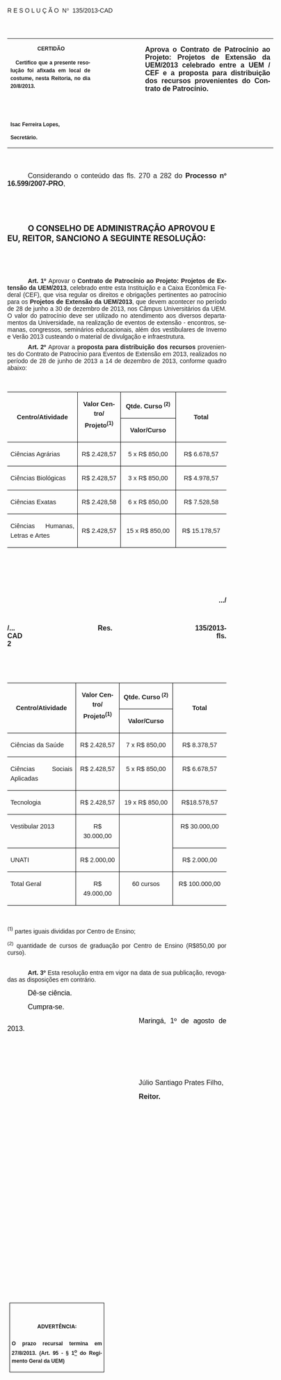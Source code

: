 <body lang=PT-BR link=blue vlink=purple style='tab-interval:35.4pt'>

<div class=Section1>

<p class=MsoTitle><span style='font-family:"Arial","sans-serif";mso-bidi-font-family:
"Times New Roman";mso-no-proof:yes'>R E S O L U Ç Ã O<span
style='mso-spacerun:yes'>  </span>N</span><span style='font-family:Symbol;
mso-ascii-font-family:Arial;mso-hansi-font-family:Arial;mso-char-type:symbol;
mso-symbol-font-family:Symbol;mso-no-proof:yes'><span style='mso-char-type:
symbol;mso-symbol-font-family:Symbol'>°</span></span><span style='font-family:
"Arial","sans-serif";mso-bidi-font-family:"Times New Roman";mso-no-proof:yes'><span
style='mso-spacerun:yes'>  </span>135/2013-CAD<o:p></o:p></span></p>

<p class=BodyText21><span style='font-size:16.0pt;font-family:"Arial","sans-serif";
mso-bidi-font-family:"Times New Roman";mso-no-proof:yes'><o:p>&nbsp;</o:p></span></p>

<table class=MsoNormalTable border=0 cellspacing=0 cellpadding=0 width=612
 style='width:459.0pt;border-collapse:collapse;mso-padding-alt:0cm 5.4pt 0cm 5.4pt'>
 <tr style='mso-yfti-irow:0;mso-yfti-firstrow:yes;mso-yfti-lastrow:yes'>
  <td width=196 valign=top style='width:147.15pt;padding:0cm 5.4pt 0cm 5.4pt'>
  <p class=MsoNormal align=center style='text-align:center'><b
  style='mso-bidi-font-weight:normal'><span style='font-size:9.0pt;mso-bidi-font-size:
  10.0pt;font-family:"Arial","sans-serif";mso-bidi-font-family:"Times New Roman";
  mso-no-proof:yes'><span style='mso-spacerun:yes'> </span>CERTIDÃO<o:p></o:p></span></b></p>
  <p class=MsoNormal style='text-align:justify;line-height:150%'><b
  style='mso-bidi-font-weight:normal'><span style='font-size:9.0pt;mso-bidi-font-size:
  10.0pt;line-height:150%;font-family:"Arial","sans-serif";mso-bidi-font-family:
  "Times New Roman";mso-no-proof:yes'><span style='mso-spacerun:yes'>  
  </span>Certifico que a presente resolução foi afixada em local de costume,
  nesta Reitoria, no dia 20/8/2013.<o:p></o:p></span></b></p>
  <p class=MsoNormal><b style='mso-bidi-font-weight:normal'><span
  style='font-size:8.0pt;font-family:"Arial","sans-serif";mso-bidi-font-family:
  "Times New Roman";mso-no-proof:yes'><o:p>&nbsp;</o:p></span></b></p>
  <p class=MsoNormal><b style='mso-bidi-font-weight:normal'><span
  style='font-size:8.0pt;font-family:"Arial","sans-serif";mso-bidi-font-family:
  "Times New Roman";mso-no-proof:yes'><o:p>&nbsp;</o:p></span></b></p>
  <p class=MsoNormal><b style='mso-bidi-font-weight:normal'><span
  style='font-size:9.0pt;mso-bidi-font-size:10.0pt;font-family:"Arial","sans-serif";
  mso-bidi-font-family:"Times New Roman";mso-no-proof:yes'>Isac Ferreira Lopes,<o:p></o:p></span></b></p>
  <p class=MsoNormal><b style='mso-bidi-font-weight:normal'><span
  style='font-size:9.0pt;mso-bidi-font-size:10.0pt;font-family:"Arial","sans-serif";
  mso-bidi-font-family:"Times New Roman";mso-no-proof:yes'>Secretário.<o:p></o:p></span></b></p>
  </td>
  <td width=107 valign=top style='width:80.25pt;padding:0cm 5.4pt 0cm 5.4pt'>
  <p class=MsoNormal style='margin-right:-5.4pt'><b><span style='font-size:
  12.0pt;mso-bidi-font-size:10.0pt;font-family:"Arial","sans-serif";mso-bidi-font-family:
  "Times New Roman";mso-no-proof:yes'><o:p>&nbsp;</o:p></span></b></p>
  </td>
  <td width=309 valign=top style='width:231.6pt;padding:0cm 5.4pt 0cm 5.4pt'>
  <p class=MsoNormal style='text-align:justify'><b><span style='font-size:12.0pt;
  font-family:"Arial","sans-serif";mso-bidi-font-family:"Times New Roman";
  mso-no-proof:yes'>Aprova o Contrato de Patrocínio ao Projeto: Projetos de Extensão
  da UEM/2013 celebrado entre a UEM / CEF e a proposta para distribuição dos
  recursos provenientes do Contrato de Patrocínio.<o:p></o:p></span></b></p>
  </td>
 </tr>
</table>

<p class=BodyText21><span style='font-size:16.0pt;font-family:"Arial","sans-serif";
mso-bidi-font-family:"Times New Roman";mso-no-proof:yes'><o:p>&nbsp;</o:p></span></p>

<p class=MsoNormal style='margin-bottom:3.0pt;text-align:justify;text-indent:
35.45pt'><span style='font-size:12.0pt;mso-bidi-font-size:10.0pt;font-family:
"Arial","sans-serif";mso-bidi-font-family:"Times New Roman";mso-no-proof:yes'>Considerando
o conteúdo das fls. 270 a 282 do <b style='mso-bidi-font-weight:normal'>Processo
nº 16.599/2007-PRO</b>,<o:p></o:p></span></p>

<p class=MsoBodyTextIndent style='text-indent:35.45pt'><span style='font-size:
12.0pt;mso-no-proof:yes'><o:p>&nbsp;</o:p></span></p>

<p class=MsoBodyTextIndent style='text-indent:35.45pt'><span style='font-size:
12.0pt;mso-no-proof:yes'><o:p>&nbsp;</o:p></span></p>

<p class=MsoBodyTextIndent style='text-indent:35.45pt'><b style='mso-bidi-font-weight:
normal'><span style='font-size:14.0pt;mso-no-proof:yes'>O CONSELHO DE
ADMINISTRAÇÃO APROVOU E EU, REITOR, SANCIONO A SEGUINTE RESOLUÇÃO:<o:p></o:p></span></b></p>

<p class=MsoNormal style='text-align:justify;text-indent:35.45pt'><span
style='font-size:12.0pt;font-family:"Arial","sans-serif";color:black;
mso-no-proof:yes'><o:p>&nbsp;</o:p></span></p>

<p class=MsoNormal style='text-align:justify;text-indent:35.45pt'><span
style='font-size:12.0pt;font-family:"Arial","sans-serif";color:black;
mso-no-proof:yes'><o:p>&nbsp;</o:p></span></p>

<p style='margin-top:0cm;margin-right:0cm;margin-bottom:6.0pt;margin-left:0cm;
text-align:justify;text-indent:35.45pt'><b style='mso-bidi-font-weight:normal'><span
style='font-family:"Arial","sans-serif";mso-fareast-font-family:"Arial Unicode MS";
mso-bidi-font-family:"Times New Roman"'>Art.&nbsp;1º</span></b><span
style='font-family:"Arial","sans-serif";mso-fareast-font-family:"Arial Unicode MS";
mso-bidi-font-family:"Times New Roman"'>&nbsp;</span><span style='mso-bidi-font-size:
12.0pt;font-family:"Arial","sans-serif";mso-bidi-font-family:"Times New Roman";
mso-bidi-font-weight:bold;mso-no-proof:yes'>Aprovar o <b>Contrato de Patrocínio
ao Projeto: Projetos de Extensão da UEM/2013</b>, celebrado entre esta
Instituição e a Caixa Econômica Federal (CEF), que visa regular os direitos e
obrigações pertinentes ao patrocínio para os <b>Projetos de Extensão da UEM/2013</b>,
que devem acontecer no período de 28 de junho a 30 de dezembro de 2013, nos
Câmpus Universitários da UEM. O valor do patrocínio deve ser utilizado no
atendimento aos diversos departamentos da Universidade, na realização de
eventos de extensão - encontros, semanas, congressos, seminários educacionais,
além dos vestibulares de Inverno e Verão 2013 custeando o material de
divulgação e infraestrutura.</span><span style='mso-bidi-font-size:12.0pt;
font-family:"Arial","sans-serif";mso-no-proof:yes'><o:p></o:p></span></p>

<p style='margin:0cm;margin-bottom:.0001pt;text-align:justify;text-indent:35.45pt'><b
style='mso-bidi-font-weight:normal'><span style='font-family:"Arial","sans-serif";
mso-fareast-font-family:"Arial Unicode MS";mso-no-proof:yes'>Art.&nbsp;2º&nbsp;</span></b><span
style='font-family:"Arial","sans-serif";mso-fareast-font-family:"Arial Unicode MS";
mso-no-proof:yes'>A</span><span style='font-family:"Arial","sans-serif"'>provar
a <b style='mso-bidi-font-weight:normal'>proposta para distribuição dos
recursos</b> provenientes do Contrato de Patrocínio para Eventos de Extensão em
2013, realizados no período de 28 de junho de 2013 a 14 de dezembro de 2013,
conforme quadro abaixo:<o:p></o:p></span></p>

<p class=MsoNormal style='text-align:justify'><span style='mso-bidi-font-family:
Arial'><o:p>&nbsp;</o:p></span></p>

<table class=MsoNormalTable border=0 cellspacing=0 cellpadding=0
 style='border-collapse:collapse;mso-yfti-tbllook:1184;mso-padding-alt:0cm 5.4pt 0cm 5.4pt;
 mso-border-insideh:.75pt solid black;mso-border-insidev:.75pt solid black'>
 <tr style='mso-yfti-irow:0;mso-yfti-firstrow:yes;height:13.9pt'>
  <td width=190 rowspan=2 style='width:142.5pt;border-top:solid windowtext 1.0pt;
  border-left:none;border-bottom:solid black 1.0pt;border-right:solid black 1.0pt;
  mso-border-top-alt:solid windowtext .5pt;mso-border-bottom-alt:solid black .75pt;
  mso-border-right-alt:solid black .75pt;padding:0cm 5.4pt 0cm 5.4pt;
  height:13.9pt'>
  <p class=MsoNormal align=center style='text-align:center;line-height:150%'><b
  style='mso-bidi-font-weight:normal'><span style='font-size:11.0pt;line-height:
  150%;font-family:"Arial","sans-serif"'>Centro/Atividade<o:p></o:p></span></b></p>
  </td>
  <td width=120 rowspan=2 valign=top style='width:90.15pt;border-top:solid windowtext 1.0pt;
  border-left:none;border-bottom:solid black 1.0pt;border-right:solid black 1.0pt;
  mso-border-left-alt:solid black .75pt;mso-border-alt:solid black .75pt;
  mso-border-top-alt:solid windowtext .5pt;padding:0cm 5.4pt 0cm 5.4pt;
  height:13.9pt'>
  <p class=MsoNormal align=center style='text-align:center;line-height:150%'><b
  style='mso-bidi-font-weight:normal'><span style='font-size:11.0pt;line-height:
  150%;font-family:"Arial","sans-serif"'>Valor Centro/ Projeto<sup>(1)</sup><o:p></o:p></span></b></p>
  </td>
  <td width=154 style='width:115.8pt;border-top:solid windowtext 1.0pt;
  border-left:none;border-bottom:solid black 1.0pt;border-right:solid black 1.0pt;
  mso-border-left-alt:solid black .75pt;mso-border-alt:solid black .75pt;
  mso-border-top-alt:solid windowtext .5pt;padding:0cm 5.4pt 0cm 5.4pt;
  height:13.9pt'>
  <p class=MsoNormal align=center style='text-align:center;line-height:150%'><b
  style='mso-bidi-font-weight:normal'><span style='font-size:11.0pt;line-height:
  150%;font-family:"Arial","sans-serif"'>Qtde. Curso<sup> (2)</sup><o:p></o:p></span></b></p>
  </td>
  <td width=155 rowspan=2 style='width:115.95pt;border-top:solid windowtext 1.0pt;
  border-left:none;border-bottom:solid black 1.0pt;border-right:none;
  mso-border-left-alt:solid black .75pt;mso-border-top-alt:solid windowtext .5pt;
  mso-border-left-alt:solid black .75pt;mso-border-bottom-alt:solid black .75pt;
  padding:0cm 5.4pt 0cm 5.4pt;height:13.9pt'>
  <p class=MsoNormal align=center style='text-align:center;line-height:150%'><b
  style='mso-bidi-font-weight:normal'><span style='font-size:11.0pt;line-height:
  150%;font-family:"Arial","sans-serif"'>Total<o:p></o:p></span></b></p>
  </td>
 </tr>
 <tr style='mso-yfti-irow:1;height:13.85pt'>
  <td width=154 style='width:115.8pt;border-top:none;border-left:none;
  border-bottom:solid black 1.0pt;border-right:solid black 1.0pt;mso-border-top-alt:
  solid windowtext .5pt;mso-border-left-alt:solid black .75pt;mso-border-alt:
  solid black .75pt;mso-border-top-alt:solid windowtext .5pt;padding:0cm 5.4pt 0cm 5.4pt;
  height:13.85pt'>
  <p class=MsoNormal align=center style='text-align:center;line-height:150%'><b
  style='mso-bidi-font-weight:normal'><span style='font-size:11.0pt;line-height:
  150%;font-family:"Arial","sans-serif"'>Valor/Curso<o:p></o:p></span></b></p>
  </td>
 </tr>
 <tr style='mso-yfti-irow:2'>
  <td width=190 valign=top style='width:142.5pt;border-top:none;border-left:
  none;border-bottom:solid black 1.0pt;border-right:solid black 1.0pt;
  mso-border-top-alt:solid black .75pt;mso-border-top-alt:solid black .75pt;
  mso-border-bottom-alt:solid black .75pt;mso-border-right-alt:solid black .75pt;
  padding:0cm 5.4pt 0cm 5.4pt'>
  <p class=MsoNormal style='text-align:justify;line-height:150%'><span
  style='font-size:11.0pt;line-height:150%;font-family:"Arial","sans-serif"'>Ciências
  Agrárias<b style='mso-bidi-font-weight:normal'><o:p></o:p></b></span></p>
  </td>
  <td width=120 valign=top style='width:90.15pt;border-top:none;border-left:
  none;border-bottom:solid black 1.0pt;border-right:solid black 1.0pt;
  mso-border-top-alt:solid black .75pt;mso-border-left-alt:solid black .75pt;
  mso-border-alt:solid black .75pt;padding:0cm 5.4pt 0cm 5.4pt'>
  <p class=MsoNormal align=center style='text-align:center;line-height:150%'><span
  style='font-size:11.0pt;line-height:150%;font-family:"Arial","sans-serif"'>R$
  2.428,57<o:p></o:p></span></p>
  </td>
  <td width=154 valign=top style='width:115.8pt;border-top:none;border-left:
  none;border-bottom:solid black 1.0pt;border-right:solid black 1.0pt;
  mso-border-top-alt:solid black .75pt;mso-border-left-alt:solid black .75pt;
  mso-border-alt:solid black .75pt;padding:0cm 5.4pt 0cm 5.4pt'>
  <p class=MsoNormal align=center style='text-align:center;line-height:150%'><span
  style='font-size:11.0pt;line-height:150%;font-family:"Arial","sans-serif"'>5
  x R$ 850,00<o:p></o:p></span></p>
  </td>
  <td width=155 valign=top style='width:115.95pt;border:none;border-bottom:
  solid black 1.0pt;mso-border-top-alt:solid black .75pt;mso-border-left-alt:
  solid black .75pt;mso-border-top-alt:solid black .75pt;mso-border-left-alt:
  solid black .75pt;mso-border-bottom-alt:solid black .75pt;padding:0cm 5.4pt 0cm 5.4pt'>
  <p class=MsoNormal align=center style='text-align:center;line-height:150%'><span
  style='font-size:11.0pt;line-height:150%;font-family:"Arial","sans-serif"'>R$
  6.678,57<o:p></o:p></span></p>
  </td>
 </tr>
 <tr style='mso-yfti-irow:3'>
  <td width=190 valign=top style='width:142.5pt;border-top:none;border-left:
  none;border-bottom:solid black 1.0pt;border-right:solid black 1.0pt;
  mso-border-top-alt:solid black .75pt;mso-border-top-alt:solid black .75pt;
  mso-border-bottom-alt:solid black .75pt;mso-border-right-alt:solid black .75pt;
  padding:0cm 5.4pt 0cm 5.4pt'>
  <p class=MsoNormal style='text-align:justify;line-height:150%'><span
  style='font-size:11.0pt;line-height:150%;font-family:"Arial","sans-serif"'>Ciências
  Biológicas<b style='mso-bidi-font-weight:normal'><o:p></o:p></b></span></p>
  </td>
  <td width=120 valign=top style='width:90.15pt;border-top:none;border-left:
  none;border-bottom:solid black 1.0pt;border-right:solid black 1.0pt;
  mso-border-top-alt:solid black .75pt;mso-border-left-alt:solid black .75pt;
  mso-border-alt:solid black .75pt;padding:0cm 5.4pt 0cm 5.4pt'>
  <p class=MsoNormal align=center style='text-align:center;line-height:150%'><span
  style='font-size:11.0pt;line-height:150%;font-family:"Arial","sans-serif"'>R$
  2.428,57<o:p></o:p></span></p>
  </td>
  <td width=154 valign=top style='width:115.8pt;border-top:none;border-left:
  none;border-bottom:solid black 1.0pt;border-right:solid black 1.0pt;
  mso-border-top-alt:solid black .75pt;mso-border-left-alt:solid black .75pt;
  mso-border-alt:solid black .75pt;padding:0cm 5.4pt 0cm 5.4pt'>
  <p class=MsoNormal align=center style='text-align:center;line-height:150%'><span
  style='font-size:11.0pt;line-height:150%;font-family:"Arial","sans-serif"'>3
  x R$ 850,00<o:p></o:p></span></p>
  </td>
  <td width=155 valign=top style='width:115.95pt;border:none;border-bottom:
  solid black 1.0pt;mso-border-top-alt:solid black .75pt;mso-border-left-alt:
  solid black .75pt;mso-border-top-alt:solid black .75pt;mso-border-left-alt:
  solid black .75pt;mso-border-bottom-alt:solid black .75pt;padding:0cm 5.4pt 0cm 5.4pt'>
  <p class=MsoNormal align=center style='text-align:center;line-height:150%'><span
  style='font-size:11.0pt;line-height:150%;font-family:"Arial","sans-serif"'>R$
  4.978,57<o:p></o:p></span></p>
  </td>
 </tr>
 <tr style='mso-yfti-irow:4'>
  <td width=190 valign=top style='width:142.5pt;border-top:none;border-left:
  none;border-bottom:solid black 1.0pt;border-right:solid black 1.0pt;
  mso-border-top-alt:solid black .75pt;mso-border-top-alt:solid black .75pt;
  mso-border-bottom-alt:solid black .75pt;mso-border-right-alt:solid black .75pt;
  padding:0cm 5.4pt 0cm 5.4pt'>
  <p class=MsoNormal style='text-align:justify;line-height:150%'><span
  style='font-size:11.0pt;line-height:150%;font-family:"Arial","sans-serif"'>Ciências
  Exatas<b style='mso-bidi-font-weight:normal'><o:p></o:p></b></span></p>
  </td>
  <td width=120 valign=top style='width:90.15pt;border-top:none;border-left:
  none;border-bottom:solid black 1.0pt;border-right:solid black 1.0pt;
  mso-border-top-alt:solid black .75pt;mso-border-left-alt:solid black .75pt;
  mso-border-alt:solid black .75pt;padding:0cm 5.4pt 0cm 5.4pt'>
  <p class=MsoNormal align=center style='text-align:center;line-height:150%'><span
  style='font-size:11.0pt;line-height:150%;font-family:"Arial","sans-serif"'>R$
  2.428,58<o:p></o:p></span></p>
  </td>
  <td width=154 valign=top style='width:115.8pt;border-top:none;border-left:
  none;border-bottom:solid black 1.0pt;border-right:solid black 1.0pt;
  mso-border-top-alt:solid black .75pt;mso-border-left-alt:solid black .75pt;
  mso-border-alt:solid black .75pt;padding:0cm 5.4pt 0cm 5.4pt'>
  <p class=MsoNormal align=center style='text-align:center;line-height:150%'><span
  style='font-size:11.0pt;line-height:150%;font-family:"Arial","sans-serif"'>6
  x R$ 850,00<o:p></o:p></span></p>
  </td>
  <td width=155 valign=top style='width:115.95pt;border:none;border-bottom:
  solid black 1.0pt;mso-border-top-alt:solid black .75pt;mso-border-left-alt:
  solid black .75pt;mso-border-top-alt:solid black .75pt;mso-border-left-alt:
  solid black .75pt;mso-border-bottom-alt:solid black .75pt;padding:0cm 5.4pt 0cm 5.4pt'>
  <p class=MsoNormal align=center style='text-align:center;line-height:150%'><span
  style='font-size:11.0pt;line-height:150%;font-family:"Arial","sans-serif"'>R$
  7.528,58<o:p></o:p></span></p>
  </td>
 </tr>
 <tr style='mso-yfti-irow:5;mso-yfti-lastrow:yes'>
  <td width=190 valign=top style='width:142.5pt;border-top:none;border-left:
  none;border-bottom:solid windowtext 1.0pt;border-right:solid black 1.0pt;
  mso-border-top-alt:solid black .75pt;mso-border-top-alt:solid black .75pt;
  mso-border-bottom-alt:solid windowtext .5pt;mso-border-right-alt:solid black .75pt;
  padding:0cm 5.4pt 0cm 5.4pt'>
  <p class=MsoNormal style='text-align:justify;line-height:150%'><span
  style='font-size:11.0pt;line-height:150%;font-family:"Arial","sans-serif"'>Ciências
  Humanas, Letras e Artes<b style='mso-bidi-font-weight:normal'><o:p></o:p></b></span></p>
  </td>
  <td width=120 style='width:90.15pt;border-top:none;border-left:none;
  border-bottom:solid windowtext 1.0pt;border-right:solid black 1.0pt;
  mso-border-top-alt:solid black .75pt;mso-border-left-alt:solid black .75pt;
  mso-border-alt:solid black .75pt;mso-border-bottom-alt:solid windowtext .5pt;
  padding:0cm 5.4pt 0cm 5.4pt'>
  <p class=MsoNormal align=center style='text-align:center;line-height:150%'><span
  style='font-size:11.0pt;line-height:150%;font-family:"Arial","sans-serif"'>R$
  2.428,57<o:p></o:p></span></p>
  </td>
  <td width=154 style='width:115.8pt;border-top:none;border-left:none;
  border-bottom:solid windowtext 1.0pt;border-right:solid black 1.0pt;
  mso-border-top-alt:solid black .75pt;mso-border-left-alt:solid black .75pt;
  mso-border-alt:solid black .75pt;mso-border-bottom-alt:solid windowtext .5pt;
  padding:0cm 5.4pt 0cm 5.4pt'>
  <p class=MsoNormal align=center style='text-align:center;line-height:150%'><span
  style='font-size:11.0pt;line-height:150%;font-family:"Arial","sans-serif"'>15
  x R$ 850,00<o:p></o:p></span></p>
  </td>
  <td width=155 style='width:115.95pt;border:none;border-bottom:solid windowtext 1.0pt;
  mso-border-top-alt:solid black .75pt;mso-border-left-alt:solid black .75pt;
  mso-border-top-alt:solid black .75pt;mso-border-left-alt:solid black .75pt;
  mso-border-bottom-alt:solid windowtext .5pt;padding:0cm 5.4pt 0cm 5.4pt'>
  <p class=MsoNormal align=center style='text-align:center;line-height:150%'><span
  style='font-size:11.0pt;line-height:150%;font-family:"Arial","sans-serif"'>R$
  15.178,57<o:p></o:p></span></p>
  </td>
 </tr>
</table>

<p class=MsoNormal><b style='mso-bidi-font-weight:normal'><span
style='font-size:12.0pt;font-family:"Arial","sans-serif"'><o:p>&nbsp;</o:p></span></b></p>

<p class=MsoNormal><b style='mso-bidi-font-weight:normal'><span
style='font-size:12.0pt;font-family:"Arial","sans-serif"'><o:p>&nbsp;</o:p></span></b></p>

<p class=MsoNormal><b style='mso-bidi-font-weight:normal'><span
style='font-size:12.0pt;font-family:"Arial","sans-serif"'><o:p>&nbsp;</o:p></span></b></p>

<p class=MsoNormal align=right style='text-align:right'><b style='mso-bidi-font-weight:
normal'><span style='font-size:12.0pt;font-family:"Arial","sans-serif"'>.../<o:p></o:p></span></b></p>

<p class=MsoNormal align=right style='text-align:right'><b style='mso-bidi-font-weight:
normal'><span style='font-size:12.0pt;font-family:"Arial","sans-serif"'><o:p>&nbsp;</o:p></span></b></p>

<p class=MsoNormal style='text-align:justify'><b style='mso-bidi-font-weight:
normal'><span style='font-size:12.0pt;font-family:"Arial","sans-serif"'>/... Res.
135/2013-CAD<span style='mso-tab-count:9'>                                                                                                    </span>fls.
2<o:p></o:p></span></b></p>

<p class=MsoNormal align=right style='text-align:right'><b style='mso-bidi-font-weight:
normal'><span style='font-size:12.0pt;font-family:"Arial","sans-serif"'><o:p>&nbsp;</o:p></span></b></p>

<p class=MsoNormal align=right style='text-align:right'><b style='mso-bidi-font-weight:
normal'><span style='font-size:12.0pt;font-family:"Arial","sans-serif"'><o:p>&nbsp;</o:p></span></b></p>

<table class=MsoNormalTable border=0 cellspacing=0 cellpadding=0
 style='border-collapse:collapse;mso-yfti-tbllook:1184;mso-padding-alt:0cm 5.4pt 0cm 5.4pt;
 mso-border-insideh:.75pt solid black;mso-border-insidev:.75pt solid black'>
 <tr style='mso-yfti-irow:0;mso-yfti-firstrow:yes;height:13.9pt'>
  <td width=190 rowspan=2 style='width:142.5pt;border-top:solid windowtext 1.0pt;
  border-left:none;border-bottom:solid black 1.0pt;border-right:solid black 1.0pt;
  mso-border-top-alt:solid windowtext .5pt;mso-border-bottom-alt:solid black .75pt;
  mso-border-right-alt:solid black .75pt;padding:0cm 5.4pt 0cm 5.4pt;
  height:13.9pt'>
  <p class=MsoNormal align=center style='text-align:center;line-height:150%'><b
  style='mso-bidi-font-weight:normal'><span style='font-size:11.0pt;line-height:
  150%;font-family:"Arial","sans-serif"'>Centro/Atividade<o:p></o:p></span></b></p>
  </td>
  <td width=120 rowspan=2 valign=top style='width:90.15pt;border-top:solid windowtext 1.0pt;
  border-left:none;border-bottom:solid black 1.0pt;border-right:solid black 1.0pt;
  mso-border-left-alt:solid black .75pt;mso-border-alt:solid black .75pt;
  mso-border-top-alt:solid windowtext .5pt;padding:0cm 5.4pt 0cm 5.4pt;
  height:13.9pt'>
  <p class=MsoNormal align=center style='text-align:center;line-height:150%'><b
  style='mso-bidi-font-weight:normal'><span style='font-size:11.0pt;line-height:
  150%;font-family:"Arial","sans-serif"'>Valor Centro/ Projeto<sup>(1)</sup><o:p></o:p></span></b></p>
  </td>
  <td width=154 style='width:115.8pt;border-top:solid windowtext 1.0pt;
  border-left:none;border-bottom:solid black 1.0pt;border-right:solid black 1.0pt;
  mso-border-left-alt:solid black .75pt;mso-border-alt:solid black .75pt;
  mso-border-top-alt:solid windowtext .5pt;padding:0cm 5.4pt 0cm 5.4pt;
  height:13.9pt'>
  <p class=MsoNormal align=center style='text-align:center;line-height:150%'><b
  style='mso-bidi-font-weight:normal'><span style='font-size:11.0pt;line-height:
  150%;font-family:"Arial","sans-serif"'>Qtde. Curso<sup> (2)</sup><o:p></o:p></span></b></p>
  </td>
  <td width=155 rowspan=2 style='width:115.95pt;border-top:solid windowtext 1.0pt;
  border-left:none;border-bottom:solid black 1.0pt;border-right:none;
  mso-border-left-alt:solid black .75pt;mso-border-top-alt:solid windowtext .5pt;
  mso-border-left-alt:solid black .75pt;mso-border-bottom-alt:solid black .75pt;
  padding:0cm 5.4pt 0cm 5.4pt;height:13.9pt'>
  <p class=MsoNormal align=center style='text-align:center;line-height:150%'><b
  style='mso-bidi-font-weight:normal'><span style='font-size:11.0pt;line-height:
  150%;font-family:"Arial","sans-serif"'>Total<o:p></o:p></span></b></p>
  </td>
 </tr>
 <tr style='mso-yfti-irow:1;height:13.85pt'>
  <td width=154 style='width:115.8pt;border-top:none;border-left:none;
  border-bottom:solid black 1.0pt;border-right:solid black 1.0pt;mso-border-top-alt:
  solid windowtext .5pt;mso-border-left-alt:solid black .75pt;mso-border-alt:
  solid black .75pt;mso-border-top-alt:solid windowtext .5pt;padding:0cm 5.4pt 0cm 5.4pt;
  height:13.85pt'>
  <p class=MsoNormal align=center style='text-align:center;line-height:150%'><b
  style='mso-bidi-font-weight:normal'><span style='font-size:11.0pt;line-height:
  150%;font-family:"Arial","sans-serif"'>Valor/Curso<o:p></o:p></span></b></p>
  </td>
 </tr>
 <tr style='mso-yfti-irow:2'>
  <td width=190 valign=top style='width:142.5pt;border-top:none;border-left:
  none;border-bottom:solid black 1.0pt;border-right:solid black 1.0pt;
  mso-border-top-alt:solid black .75pt;mso-border-top-alt:solid black .75pt;
  mso-border-bottom-alt:solid black .75pt;mso-border-right-alt:solid black .75pt;
  padding:0cm 5.4pt 0cm 5.4pt'>
  <p class=MsoNormal style='text-align:justify;line-height:150%'><span
  style='font-size:11.0pt;line-height:150%;font-family:"Arial","sans-serif"'>Ciências
  da Saúde<b style='mso-bidi-font-weight:normal'><o:p></o:p></b></span></p>
  </td>
  <td width=120 valign=top style='width:90.15pt;border-top:none;border-left:
  none;border-bottom:solid black 1.0pt;border-right:solid black 1.0pt;
  mso-border-top-alt:solid black .75pt;mso-border-left-alt:solid black .75pt;
  mso-border-alt:solid black .75pt;padding:0cm 5.4pt 0cm 5.4pt'>
  <p class=MsoNormal align=center style='text-align:center;line-height:150%'><span
  style='font-size:11.0pt;line-height:150%;font-family:"Arial","sans-serif"'>R$
  2.428,57<o:p></o:p></span></p>
  </td>
  <td width=154 valign=top style='width:115.8pt;border-top:none;border-left:
  none;border-bottom:solid black 1.0pt;border-right:solid black 1.0pt;
  mso-border-top-alt:solid black .75pt;mso-border-left-alt:solid black .75pt;
  mso-border-alt:solid black .75pt;padding:0cm 5.4pt 0cm 5.4pt'>
  <p class=MsoNormal align=center style='text-align:center;line-height:150%'><span
  style='font-size:11.0pt;line-height:150%;font-family:"Arial","sans-serif"'>7
  x R$ 850,00<o:p></o:p></span></p>
  </td>
  <td width=155 valign=top style='width:115.95pt;border:none;border-bottom:
  solid black 1.0pt;mso-border-top-alt:solid black .75pt;mso-border-left-alt:
  solid black .75pt;mso-border-top-alt:solid black .75pt;mso-border-left-alt:
  solid black .75pt;mso-border-bottom-alt:solid black .75pt;padding:0cm 5.4pt 0cm 5.4pt'>
  <p class=MsoNormal align=center style='text-align:center;line-height:150%'><span
  style='font-size:11.0pt;line-height:150%;font-family:"Arial","sans-serif"'>R$
  8.378,57<o:p></o:p></span></p>
  </td>
 </tr>
 <tr style='mso-yfti-irow:3'>
  <td width=190 valign=top style='width:142.5pt;border-top:none;border-left:
  none;border-bottom:solid black 1.0pt;border-right:solid black 1.0pt;
  mso-border-top-alt:solid black .75pt;mso-border-top-alt:solid black .75pt;
  mso-border-bottom-alt:solid black .75pt;mso-border-right-alt:solid black .75pt;
  padding:0cm 5.4pt 0cm 5.4pt'>
  <p class=MsoNormal style='text-align:justify;line-height:150%'><span
  style='font-size:11.0pt;line-height:150%;font-family:"Arial","sans-serif"'>Ciências
  Sociais Aplicadas<b style='mso-bidi-font-weight:normal'><o:p></o:p></b></span></p>
  </td>
  <td width=120 valign=top style='width:90.15pt;border-top:none;border-left:
  none;border-bottom:solid black 1.0pt;border-right:solid black 1.0pt;
  mso-border-top-alt:solid black .75pt;mso-border-left-alt:solid black .75pt;
  mso-border-alt:solid black .75pt;padding:0cm 5.4pt 0cm 5.4pt'>
  <p class=MsoNormal align=center style='text-align:center;line-height:150%'><span
  style='font-size:11.0pt;line-height:150%;font-family:"Arial","sans-serif"'>R$
  2.428,57<o:p></o:p></span></p>
  </td>
  <td width=154 valign=top style='width:115.8pt;border-top:none;border-left:
  none;border-bottom:solid black 1.0pt;border-right:solid black 1.0pt;
  mso-border-top-alt:solid black .75pt;mso-border-left-alt:solid black .75pt;
  mso-border-alt:solid black .75pt;padding:0cm 5.4pt 0cm 5.4pt'>
  <p class=MsoNormal align=center style='text-align:center;line-height:150%'><span
  style='font-size:11.0pt;line-height:150%;font-family:"Arial","sans-serif"'>5
  x R$ 850,00<o:p></o:p></span></p>
  </td>
  <td width=155 valign=top style='width:115.95pt;border:none;border-bottom:
  solid black 1.0pt;mso-border-top-alt:solid black .75pt;mso-border-left-alt:
  solid black .75pt;mso-border-top-alt:solid black .75pt;mso-border-left-alt:
  solid black .75pt;mso-border-bottom-alt:solid black .75pt;padding:0cm 5.4pt 0cm 5.4pt'>
  <p class=MsoNormal align=center style='text-align:center;line-height:150%'><span
  style='font-size:11.0pt;line-height:150%;font-family:"Arial","sans-serif"'>R$
  6.678,57<o:p></o:p></span></p>
  </td>
 </tr>
 <tr style='mso-yfti-irow:4'>
  <td width=190 valign=top style='width:142.5pt;border-top:none;border-left:
  none;border-bottom:solid black 1.0pt;border-right:solid black 1.0pt;
  mso-border-top-alt:solid black .75pt;mso-border-top-alt:solid black .75pt;
  mso-border-bottom-alt:solid black .75pt;mso-border-right-alt:solid black .75pt;
  padding:0cm 5.4pt 0cm 5.4pt'>
  <p class=MsoNormal style='text-align:justify;line-height:150%'><span
  style='font-size:11.0pt;line-height:150%;font-family:"Arial","sans-serif"'>Tecnologia<b
  style='mso-bidi-font-weight:normal'><o:p></o:p></b></span></p>
  </td>
  <td width=120 valign=top style='width:90.15pt;border-top:none;border-left:
  none;border-bottom:solid black 1.0pt;border-right:solid black 1.0pt;
  mso-border-top-alt:solid black .75pt;mso-border-left-alt:solid black .75pt;
  mso-border-alt:solid black .75pt;padding:0cm 5.4pt 0cm 5.4pt'>
  <p class=MsoNormal align=center style='text-align:center;line-height:150%'><span
  style='font-size:11.0pt;line-height:150%;font-family:"Arial","sans-serif"'>R$
  2.428,57<o:p></o:p></span></p>
  </td>
  <td width=154 valign=top style='width:115.8pt;border-top:none;border-left:
  none;border-bottom:solid black 1.0pt;border-right:solid black 1.0pt;
  mso-border-top-alt:solid black .75pt;mso-border-left-alt:solid black .75pt;
  mso-border-alt:solid black .75pt;padding:0cm 5.4pt 0cm 5.4pt'>
  <p class=MsoNormal align=center style='text-align:center;line-height:150%'><span
  style='font-size:11.0pt;line-height:150%;font-family:"Arial","sans-serif"'>19
  x R$ 850,00<o:p></o:p></span></p>
  </td>
  <td width=155 valign=top style='width:115.95pt;border:none;border-bottom:
  solid black 1.0pt;mso-border-top-alt:solid black .75pt;mso-border-left-alt:
  solid black .75pt;mso-border-top-alt:solid black .75pt;mso-border-left-alt:
  solid black .75pt;mso-border-bottom-alt:solid black .75pt;padding:0cm 5.4pt 0cm 5.4pt'>
  <p class=MsoNormal align=center style='text-align:center;line-height:150%'><span
  style='font-size:11.0pt;line-height:150%;font-family:"Arial","sans-serif"'>R$18.578,57<o:p></o:p></span></p>
  </td>
 </tr>
 <tr style='mso-yfti-irow:5'>
  <td width=190 valign=top style='width:142.5pt;border-top:none;border-left:
  none;border-bottom:solid black 1.0pt;border-right:solid black 1.0pt;
  mso-border-top-alt:solid black .75pt;mso-border-top-alt:solid black .75pt;
  mso-border-bottom-alt:solid black .75pt;mso-border-right-alt:solid black .75pt;
  padding:0cm 5.4pt 0cm 5.4pt'>
  <p class=MsoNormal style='text-align:justify;line-height:150%'><span
  style='font-size:11.0pt;line-height:150%;font-family:"Arial","sans-serif"'>Vestibular
  2013<b style='mso-bidi-font-weight:normal'><o:p></o:p></b></span></p>
  </td>
  <td width=120 valign=top style='width:90.15pt;border-top:none;border-left:
  none;border-bottom:solid black 1.0pt;border-right:solid black 1.0pt;
  mso-border-top-alt:solid black .75pt;mso-border-left-alt:solid black .75pt;
  mso-border-alt:solid black .75pt;padding:0cm 5.4pt 0cm 5.4pt'>
  <p class=MsoNormal align=center style='text-align:center;line-height:150%'><span
  style='font-size:11.0pt;line-height:150%;font-family:"Arial","sans-serif"'>R$
  30.000,00<o:p></o:p></span></p>
  </td>
  <td width=154 rowspan=2 style='width:115.8pt;border-top:none;border-left:
  none;border-bottom:solid black 1.0pt;border-right:solid black 1.0pt;
  mso-border-top-alt:solid black .75pt;mso-border-left-alt:solid black .75pt;
  mso-border-alt:solid black .75pt;padding:0cm 5.4pt 0cm 5.4pt'>
  <p class=MsoNormal align=center style='text-align:center;line-height:150%'><span
  style='font-size:11.0pt;line-height:150%;font-family:"Arial","sans-serif"'><o:p>&nbsp;</o:p></span></p>
  </td>
  <td width=155 valign=top style='width:115.95pt;border:none;border-bottom:
  solid black 1.0pt;mso-border-top-alt:solid black .75pt;mso-border-left-alt:
  solid black .75pt;mso-border-top-alt:solid black .75pt;mso-border-left-alt:
  solid black .75pt;mso-border-bottom-alt:solid black .75pt;padding:0cm 5.4pt 0cm 5.4pt'>
  <p class=MsoNormal align=center style='text-align:center;line-height:150%'><span
  style='font-size:11.0pt;line-height:150%;font-family:"Arial","sans-serif"'>R$
  30.000,00<o:p></o:p></span></p>
  </td>
 </tr>
 <tr style='mso-yfti-irow:6'>
  <td width=190 valign=top style='width:142.5pt;border-top:none;border-left:
  none;border-bottom:solid black 1.0pt;border-right:solid black 1.0pt;
  mso-border-top-alt:solid black .75pt;mso-border-top-alt:solid black .75pt;
  mso-border-bottom-alt:solid black .75pt;mso-border-right-alt:solid black .75pt;
  padding:0cm 5.4pt 0cm 5.4pt'>
  <p class=MsoNormal style='text-align:justify;line-height:150%'><span
  style='font-size:11.0pt;line-height:150%;font-family:"Arial","sans-serif"'>UNATI<b
  style='mso-bidi-font-weight:normal'><o:p></o:p></b></span></p>
  </td>
  <td width=120 valign=top style='width:90.15pt;border-top:none;border-left:
  none;border-bottom:solid black 1.0pt;border-right:solid black 1.0pt;
  mso-border-top-alt:solid black .75pt;mso-border-left-alt:solid black .75pt;
  mso-border-alt:solid black .75pt;padding:0cm 5.4pt 0cm 5.4pt'>
  <p class=MsoNormal align=center style='text-align:center;line-height:150%'><span
  style='font-size:11.0pt;line-height:150%;font-family:"Arial","sans-serif"'>R$
  2.000,00<o:p></o:p></span></p>
  </td>
  <td width=155 valign=top style='width:115.95pt;border:none;border-bottom:
  solid black 1.0pt;mso-border-top-alt:solid black .75pt;mso-border-left-alt:
  solid black .75pt;mso-border-top-alt:solid black .75pt;mso-border-left-alt:
  solid black .75pt;mso-border-bottom-alt:solid black .75pt;padding:0cm 5.4pt 0cm 5.4pt'>
  <p class=MsoNormal align=center style='text-align:center;line-height:150%'><span
  style='font-size:11.0pt;line-height:150%;font-family:"Arial","sans-serif"'>R$
  2.000,00<o:p></o:p></span></p>
  </td>
 </tr>
 <tr style='mso-yfti-irow:7;mso-yfti-lastrow:yes'>
  <td width=190 valign=top style='width:142.5pt;border-top:none;border-left:
  none;border-bottom:solid windowtext 1.0pt;border-right:solid black 1.0pt;
  mso-border-top-alt:solid black .75pt;mso-border-top-alt:solid black .75pt;
  mso-border-bottom-alt:solid windowtext .5pt;mso-border-right-alt:solid black .75pt;
  padding:0cm 5.4pt 0cm 5.4pt'>
  <p class=MsoNormal style='text-align:justify;line-height:150%'><span
  style='font-size:11.0pt;line-height:150%;font-family:"Arial","sans-serif"'>Total
  Geral<b style='mso-bidi-font-weight:normal'><o:p></o:p></b></span></p>
  </td>
  <td width=120 valign=top style='width:90.15pt;border-top:none;border-left:
  none;border-bottom:solid windowtext 1.0pt;border-right:solid black 1.0pt;
  mso-border-top-alt:solid black .75pt;mso-border-left-alt:solid black .75pt;
  mso-border-alt:solid black .75pt;mso-border-bottom-alt:solid windowtext .5pt;
  padding:0cm 5.4pt 0cm 5.4pt'>
  <p class=MsoNormal align=center style='text-align:center;line-height:150%'><span
  style='font-size:11.0pt;line-height:150%;font-family:"Arial","sans-serif"'>R$
  49.000,00<o:p></o:p></span></p>
  </td>
  <td width=154 valign=top style='width:115.8pt;border-top:none;border-left:
  none;border-bottom:solid windowtext 1.0pt;border-right:solid black 1.0pt;
  mso-border-top-alt:solid black .75pt;mso-border-left-alt:solid black .75pt;
  mso-border-alt:solid black .75pt;mso-border-bottom-alt:solid windowtext .5pt;
  padding:0cm 5.4pt 0cm 5.4pt'>
  <p class=MsoNormal align=center style='text-align:center;line-height:150%'><span
  style='font-size:11.0pt;line-height:150%;font-family:"Arial","sans-serif"'>60
  cursos<o:p></o:p></span></p>
  </td>
  <td width=155 valign=top style='width:115.95pt;border:none;border-bottom:
  solid windowtext 1.0pt;mso-border-top-alt:solid black .75pt;mso-border-left-alt:
  solid black .75pt;mso-border-top-alt:solid black .75pt;mso-border-left-alt:
  solid black .75pt;mso-border-bottom-alt:solid windowtext .5pt;padding:0cm 5.4pt 0cm 5.4pt'>
  <p class=MsoNormal align=center style='text-align:center;line-height:150%'><span
  style='font-size:11.0pt;line-height:150%;font-family:"Arial","sans-serif"'>R$
  100.000,00<o:p></o:p></span></p>
  </td>
 </tr>
</table>

<p class=MsoNormal style='text-align:justify;text-indent:35.45pt;mso-pagination:
none'><o:p>&nbsp;</o:p></p>

<p class=MsoNormal style='text-align:justify'><sup><span style='mso-bidi-font-family:
Arial'>(1)</span></sup><span style='mso-bidi-font-family:Arial'> </span><span
style='font-family:"Arial","sans-serif"'>partes iguais divididas por Centro de
Ensino;<o:p></o:p></span></p>

<p class=MsoNormal style='text-align:justify'><sup><span style='font-family:
"Arial","sans-serif"'>(2)</span></sup><span style='font-family:"Arial","sans-serif"'>
quantidade de cursos de graduação por Centro de Ensino (R$850,00 por curso).<o:p></o:p></span></p>

<p style='margin:0cm;margin-bottom:.0001pt;text-align:justify;text-indent:35.45pt'><span
style='font-family:"Arial","sans-serif";mso-bidi-font-family:"Times New Roman";
mso-no-proof:yes'><o:p>&nbsp;</o:p></span></p>

<p style='margin:0cm;margin-bottom:.0001pt;text-align:justify;text-indent:35.45pt'><b
style='mso-bidi-font-weight:normal'><span style='font-family:"Arial","sans-serif";
mso-fareast-font-family:"Arial Unicode MS";mso-bidi-font-family:"Times New Roman";
mso-no-proof:yes'>Art.&nbsp;3º&nbsp;</span></b><span style='font-family:"Arial","sans-serif";
mso-bidi-font-family:"Times New Roman";mso-no-proof:yes'>Esta resolução entra
em vigor na data de sua publicação, revogadas as disposições em contrário.</span><span
style='font-family:"Arial","sans-serif";mso-fareast-font-family:"Arial Unicode MS";
mso-bidi-font-family:"Times New Roman";letter-spacing:-.2pt;mso-no-proof:yes'><o:p></o:p></span></p>

<p class=MsoNormal style='text-align:justify;text-indent:35.45pt'><span
style='font-size:12.0pt;font-family:"Arial","sans-serif";color:black;
mso-no-proof:yes'>Dê-se ciência.<o:p></o:p></span></p>

<p class=MsoNormal style='text-align:justify;text-indent:35.45pt'><span
style='font-size:12.0pt;font-family:"Arial","sans-serif";color:black;
mso-no-proof:yes'>Cumpra-se.<o:p></o:p></span></p>

<p class=MsoNormal style='text-align:justify;text-indent:8.0cm'><span
style='font-size:12.0pt;font-family:"Arial","sans-serif";color:black;
mso-no-proof:yes'>Maringá, 1º de agosto de 2013.<o:p></o:p></span></p>

<p class=MsoNormal style='text-align:justify;text-indent:8.0cm'><span
style='font-family:"Arial","sans-serif";mso-bidi-font-family:"Times New Roman";
mso-no-proof:yes'><o:p>&nbsp;</o:p></span></p>

<p class=MsoNormal style='text-align:justify;text-indent:8.0cm'><span
style='font-family:"Arial","sans-serif";mso-bidi-font-family:"Times New Roman";
mso-no-proof:yes'><o:p>&nbsp;</o:p></span></p>

<p class=MsoNormal style='text-align:justify;text-indent:8.0cm'><span
style='font-size:12.0pt;font-family:"Arial","sans-serif";mso-bidi-font-family:
"Times New Roman";mso-no-proof:yes'><o:p>&nbsp;</o:p></span></p>

<p class=MsoNormal style='text-align:justify;text-indent:8.0cm'><span
style='font-size:12.0pt;font-family:"Arial","sans-serif";mso-bidi-font-family:
"Times New Roman";mso-no-proof:yes'>Júlio Santiago Prates Filho,<o:p></o:p></span></p>

<p class=MsoNormal style='text-align:justify;text-indent:8.0cm;tab-stops:8.0cm 276.45pt'><b
style='mso-bidi-font-weight:normal'><span style='font-size:12.0pt;font-family:
"Arial","sans-serif";mso-bidi-font-family:"Times New Roman";mso-no-proof:yes'>Reitor.<o:p></o:p></span></b></p>

<p class=MsoNormal style='text-align:justify;text-indent:8.0cm;tab-stops:8.0cm 276.45pt'><b
style='mso-bidi-font-weight:normal'><span style='font-size:12.0pt;font-family:
"Arial","sans-serif";mso-bidi-font-family:"Times New Roman";mso-no-proof:yes'><o:p>&nbsp;</o:p></span></b></p>

<p class=MsoNormal style='text-align:justify;text-indent:8.0cm;tab-stops:8.0cm 276.45pt'><b
style='mso-bidi-font-weight:normal'><span style='font-size:12.0pt;font-family:
"Arial","sans-serif";mso-bidi-font-family:"Times New Roman";mso-no-proof:yes'><o:p>&nbsp;</o:p></span></b></p>

<p class=MsoNormal style='text-align:justify;text-indent:8.0cm;tab-stops:8.0cm 276.45pt'><b
style='mso-bidi-font-weight:normal'><span style='font-size:12.0pt;font-family:
"Arial","sans-serif";mso-bidi-font-family:"Times New Roman";mso-no-proof:yes'><o:p>&nbsp;</o:p></span></b></p>

<p class=MsoNormal style='text-align:justify;text-indent:8.0cm;tab-stops:8.0cm 276.45pt'><b
style='mso-bidi-font-weight:normal'><span style='font-size:12.0pt;font-family:
"Arial","sans-serif";mso-bidi-font-family:"Times New Roman";mso-no-proof:yes'><o:p>&nbsp;</o:p></span></b></p>

<p class=MsoNormal style='text-align:justify;text-indent:8.0cm;tab-stops:8.0cm 276.45pt'><b
style='mso-bidi-font-weight:normal'><span style='font-size:12.0pt;font-family:
"Arial","sans-serif";mso-bidi-font-family:"Times New Roman";mso-no-proof:yes'><o:p>&nbsp;</o:p></span></b></p>

<p class=MsoNormal style='text-align:justify;text-indent:8.0cm;tab-stops:8.0cm 276.45pt'><b
style='mso-bidi-font-weight:normal'><span style='font-size:12.0pt;font-family:
"Arial","sans-serif";mso-bidi-font-family:"Times New Roman";mso-no-proof:yes'><o:p>&nbsp;</o:p></span></b></p>

<p class=MsoNormal style='text-align:justify;text-indent:8.0cm;tab-stops:8.0cm 276.45pt'><b
style='mso-bidi-font-weight:normal'><span style='font-size:12.0pt;font-family:
"Arial","sans-serif";mso-bidi-font-family:"Times New Roman";mso-no-proof:yes'><o:p>&nbsp;</o:p></span></b></p>

<p class=MsoNormal style='text-align:justify;text-indent:8.0cm;tab-stops:8.0cm 276.45pt'><b
style='mso-bidi-font-weight:normal'><span style='font-size:12.0pt;font-family:
"Arial","sans-serif";mso-bidi-font-family:"Times New Roman";mso-no-proof:yes'><o:p>&nbsp;</o:p></span></b></p>

<p class=MsoNormal style='text-align:justify;text-indent:8.0cm;tab-stops:8.0cm 276.45pt'><b
style='mso-bidi-font-weight:normal'><span style='font-size:12.0pt;font-family:
"Arial","sans-serif";mso-bidi-font-family:"Times New Roman";mso-no-proof:yes'><o:p>&nbsp;</o:p></span></b></p>

<p class=MsoNormal style='text-align:justify;text-indent:8.0cm;tab-stops:8.0cm 276.45pt'><b
style='mso-bidi-font-weight:normal'><span style='font-size:12.0pt;font-family:
"Arial","sans-serif";mso-bidi-font-family:"Times New Roman";mso-no-proof:yes'><o:p>&nbsp;</o:p></span></b></p>

<p class=MsoNormal style='text-align:justify;text-indent:8.0cm;tab-stops:8.0cm 276.45pt'><b
style='mso-bidi-font-weight:normal'><span style='font-size:12.0pt;font-family:
"Arial","sans-serif";mso-bidi-font-family:"Times New Roman";mso-no-proof:yes'><o:p>&nbsp;</o:p></span></b></p>

<p class=MsoNormal style='text-align:justify;text-indent:8.0cm;tab-stops:8.0cm 276.45pt'><b
style='mso-bidi-font-weight:normal'><span style='font-size:12.0pt;font-family:
"Arial","sans-serif";mso-bidi-font-family:"Times New Roman";mso-no-proof:yes'><o:p>&nbsp;</o:p></span></b></p>

<p class=MsoNormal style='text-align:justify;text-indent:8.0cm;tab-stops:8.0cm 276.45pt'><b
style='mso-bidi-font-weight:normal'><span style='font-size:12.0pt;font-family:
"Arial","sans-serif";mso-bidi-font-family:"Times New Roman";mso-no-proof:yes'><o:p>&nbsp;</o:p></span></b></p>

<p class=MsoNormal style='text-align:justify;text-indent:8.0cm;tab-stops:8.0cm 276.45pt'><b
style='mso-bidi-font-weight:normal'><span style='font-size:12.0pt;font-family:
"Arial","sans-serif";mso-bidi-font-family:"Times New Roman";mso-no-proof:yes'><o:p>&nbsp;</o:p></span></b></p>

<table class=MsoNormalTable border=1 cellspacing=0 cellpadding=0
 style='margin-left:3.5pt;border-collapse:collapse;border:none;mso-border-alt:
 solid windowtext .5pt;mso-padding-alt:0cm 3.5pt 0cm 3.5pt;mso-border-insideh:
 .5pt solid windowtext;mso-border-insidev:.5pt solid windowtext'>
 <tr style='mso-yfti-irow:0;mso-yfti-firstrow:yes;mso-yfti-lastrow:yes'>
  <td width=207 valign=top style='width:155.6pt;border:solid windowtext 1.0pt;
  mso-border-alt:solid windowtext .5pt;padding:0cm 3.5pt 0cm 3.5pt'>
  <h1 align=center style='text-align:center;line-height:150%'><span
  style='font-size:9.0pt;mso-bidi-font-size:10.0pt;line-height:150%;mso-no-proof:
  yes'>ADVERTÊNCIA:<o:p></o:p></span></h1>
  <p class=MsoNormal style='text-align:justify;line-height:150%'><b
  style='mso-bidi-font-weight:normal'><span style='font-size:9.0pt;mso-bidi-font-size:
  10.0pt;line-height:150%;font-family:"Arial","sans-serif";mso-bidi-font-family:
  "Times New Roman";mso-no-proof:yes'>O prazo recursal termina em 27/8/2013.
  (Art. 95 - § 1<u><sup>o</sup></u> do Regimento Geral da UEM)</span></b><span
  style='font-size:9.0pt;mso-bidi-font-size:10.0pt;line-height:150%;font-family:
  "Arial","sans-serif";mso-bidi-font-family:"Times New Roman";mso-no-proof:
  yes'><o:p></o:p></span></p>
  </td>
 </tr>
</table>

<p class=MsoNormal style='text-align:justify;text-indent:10.0cm'><span
style='mso-no-proof:yes'><o:p>&nbsp;</o:p></span></p>

</div>

</body>
